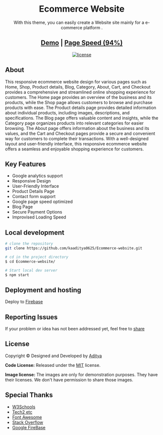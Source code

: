 <h1 align=center>Ecommerce Website</h1>
<p align=center>With this theme, you can easily create a Website site mainly for a e-commerce platform .</p>
<h2 align="center"><a target="_blank" href="https://ecommerce-website-d8bf2.web.app/">Demo</a> | <a  target="_blank" href="https://pagespeed.web.dev/report?url=https%3A%2F%2Fecommerce-website-d8bf2.web.app%2F&form_factor=desktop">Page Speed (94%)</a> </h2>


<p align=center>
  <a href="https://github.com/kaaditya0625/Ecommerce-website/blob/master/LICENSE">
    <img src="https://img.shields.io/github/license/gethugothemes/restaurant-hugo" alt="license"></a>
</p>

## About

This responsive ecommerce website design for various pages such as Home, Shop, Product details, Blog, Category, About, Cart, and Checkout provides a comprehensive and streamlined online shopping experience for customers. The Home page provides an overview of the business and its products, while the Shop page allows customers to browse and purchase products with ease. The Product details page provides detailed information about individual products, including images, descriptions, and specifications. The Blog page offers valuable content and insights, while the Category page organizes products into relevant categories for easier browsing. The About page offers information about the business and its values, and the Cart and Checkout pages provide a secure and convenient way for customers to complete their transactions. With a well-designed layout and user-friendly interface, this responsive ecommerce website offers a seamless and enjoyable shopping experience for customers.

## Key Features

- Google analytics  support
- Responsive Design
- User-Friendly Interface
- Product Details Page
- Contact form support
- Google page speed optimized
- Blog Page
- Secure Payment Options
- Improvised Loading Speed

## Local development

```bash
# clone the repository
git clone https://github.com/kaaditya0625/Ecommerce-website.git

# cd in the project directory
$ cd Ecommerce-website/

# Start local dev server
$ npm start
```
## Deployment and hosting

Deploy to [Firebase](https://cloud.google.com/firestore/docs/client/get-firebase)


## Reporting Issues

If your problem or idea has not been addressed yet, feel free to [share](kaaditya0625@gmail.com)

<!-- licence -->
## License

Copyright &copy; Designed and Developed by [Aditya](www.linkedin.com/in/kaditya025)

**Code License:** Released under the [MIT](https://github.com/kaaditya0625/Ecommerce-website/blob/master/LICENSE) license.

**Image license:** The images are only for demonstration purposes. They have their licenses. We don't have permission to share those images.

## Special Thanks

- [W3Schools](https://www.w3schools.com/)
- [Tech2 etc](https://www.youtube.com/@Tech2etc)
- [Font Awesome](https://fontawesome.com/)
- [Stack Overflow](https://stackoverflow.com/)
- [Google FireBase](https://cloud.google.com/firestore/docs/client/get-firebase)
